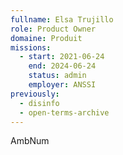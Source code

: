```yaml
---
fullname: Elsa Trujillo
role: Product Owner
domaine: Produit
missions:
  - start: 2021-06-24
    end: 2024-06-24
    status: admin
    employer: ANSSI
previously:
  - disinfo
  - open-terms-archive
---
```


AmbNum
